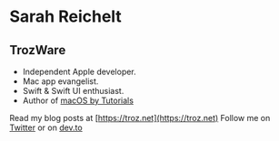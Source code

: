 # Sarah Reichelt
## TrozWare

- Independent Apple developer.
- Mac app evangelist.
- Swift & Swift UI enthusiast.
- Author of [macOS by Tutorials](https://www.raywenderlich.com/books/macos-by-tutorials)

Read my blog posts at [https://troz.net](https://troz.net)
Follow me on [Twitter](https://twitter.com/trozware) or on [dev.to](https://dev.to/trozware)
